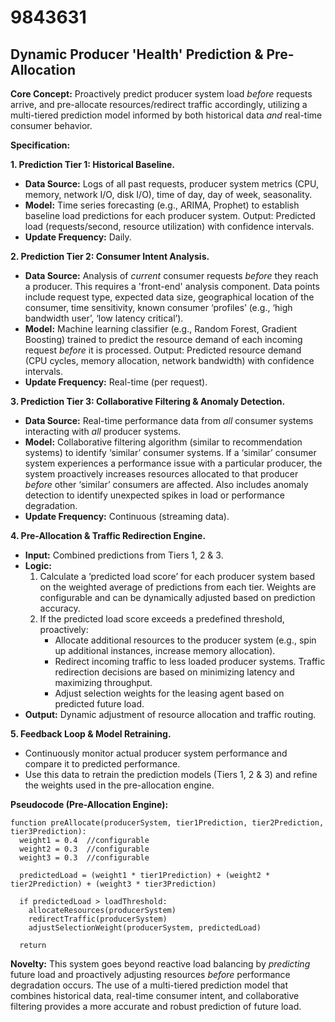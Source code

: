 # 9843631

## Dynamic Producer 'Health' Prediction & Pre-Allocation

**Core Concept:** Proactively predict producer system load *before* requests arrive, and pre-allocate resources/redirect traffic accordingly, utilizing a multi-tiered prediction model informed by both historical data *and* real-time consumer behavior.

**Specification:**

**1. Prediction Tier 1: Historical Baseline.**

   *   **Data Source:** Logs of all past requests, producer system metrics (CPU, memory, network I/O, disk I/O), time of day, day of week, seasonality.
   *   **Model:** Time series forecasting (e.g., ARIMA, Prophet) to establish baseline load predictions for each producer system.  Output: Predicted load (requests/second, resource utilization) with confidence intervals.
   *   **Update Frequency:** Daily.

**2. Prediction Tier 2: Consumer Intent Analysis.**

   *   **Data Source:**  Analysis of *current* consumer requests *before* they reach a producer. This requires a 'front-end' analysis component.  Data points include request type, expected data size, geographical location of the consumer, time sensitivity, known consumer ‘profiles’ (e.g., ‘high bandwidth user’, ‘low latency critical’).
   *   **Model:** Machine learning classifier (e.g., Random Forest, Gradient Boosting) trained to predict the resource demand of each incoming request *before* it is processed.  Output: Predicted resource demand (CPU cycles, memory allocation, network bandwidth) with confidence intervals.
   *   **Update Frequency:** Real-time (per request).

**3. Prediction Tier 3: Collaborative Filtering & Anomaly Detection.**

   *   **Data Source:** Real-time performance data from *all* consumer systems interacting with *all* producer systems.
   *   **Model:** Collaborative filtering algorithm (similar to recommendation systems) to identify ‘similar’ consumer systems.  If a ‘similar’ consumer system experiences a performance issue with a particular producer, the system proactively increases resources allocated to that producer *before* other ‘similar’ consumers are affected.  Also includes anomaly detection to identify unexpected spikes in load or performance degradation.
   *   **Update Frequency:**  Continuous (streaming data).

**4. Pre-Allocation & Traffic Redirection Engine.**

   *   **Input:**  Combined predictions from Tiers 1, 2 & 3.
   *   **Logic:**
        1.  Calculate a ‘predicted load score’ for each producer system based on the weighted average of predictions from each tier.  Weights are configurable and can be dynamically adjusted based on prediction accuracy.
        2.  If the predicted load score exceeds a predefined threshold, proactively:
            *   Allocate additional resources to the producer system (e.g., spin up additional instances, increase memory allocation).
            *   Redirect incoming traffic to less loaded producer systems.  Traffic redirection decisions are based on minimizing latency and maximizing throughput.
            *   Adjust selection weights for the leasing agent based on predicted future load.
   *   **Output:**  Dynamic adjustment of resource allocation and traffic routing.

**5. Feedback Loop & Model Retraining.**

   *   Continuously monitor actual producer system performance and compare it to predicted performance.
   *   Use this data to retrain the prediction models (Tiers 1, 2 & 3) and refine the weights used in the pre-allocation engine.

**Pseudocode (Pre-Allocation Engine):**

```
function preAllocate(producerSystem, tier1Prediction, tier2Prediction, tier3Prediction):
  weight1 = 0.4  //configurable
  weight2 = 0.3  //configurable
  weight3 = 0.3  //configurable

  predictedLoad = (weight1 * tier1Prediction) + (weight2 * tier2Prediction) + (weight3 * tier3Prediction)

  if predictedLoad > loadThreshold:
    allocateResources(producerSystem)
    redirectTraffic(producerSystem)
    adjustSelectionWeight(producerSystem, predictedLoad)

  return
```

**Novelty:**  This system goes beyond reactive load balancing by *predicting* future load and proactively adjusting resources *before* performance degradation occurs.  The use of a multi-tiered prediction model that combines historical data, real-time consumer intent, and collaborative filtering provides a more accurate and robust prediction of future load.